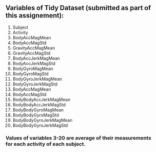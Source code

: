 ## Variables of Tidy Dataset (submitted as part of this assignement):

 1. Subject
 2. Activity
 3. BodyAccMagMean
 4. BodyAccMagStd
 5. GravityAccMagMean
 6. GravityAccMagStd        
 7. BodyAccJerkMagMean
 8. BodyAccJerkMagStd       
 9. BodyGyroMagMean        
 10. BodyGyroMagStd         
 11. BodyGyroJerkMagMean
 12. BodyGyroJerkMagStd
 13. BodyAccMagMean     
 14. BodyAccMagStd         
 15. BodyBodyAccJerkMagMean
 16. BodyBodyAccJerkMagStd   
 17. BodyBodyGyroMagMean    
 18. BodyBodyGyroMagStd      
 19. BodyBodyGyroJerkMagMean
 20. BodyBodyGyroJerkMagStd  
 
 
 ### Values of variables 3-20 are average of their measurements for each activity of each subject.